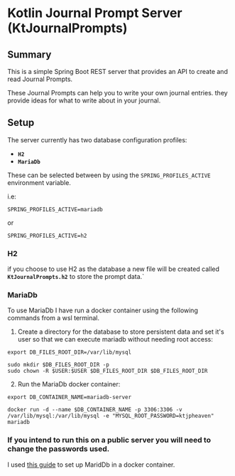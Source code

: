 # Kotlin Journal Prompt Server (KtJournalPrompts)

## Summary

This is a simple Spring Boot REST server that provides an API to create and read Journal Prompts.

These Journal Prompts can help you to write your own journal entries. they provide ideas for what to write about in your
journal.

## Setup

The server currently has two database configuration profiles:

* **`H2`**
* **`MariaDb`**

These can be selected between by using the `SPRING_PROFILES_ACTIVE` environment variable.

i.e:

```shell
SPRING_PROFILES_ACTIVE=mariadb
```

or

```shell
SPRING_PROFILES_ACTIVE=h2
```

### H2

if you choose to use H2 as the database a new file will be created called **`KtJournalPrompts.h2`** to store the prompt
data.`

### MariaDb

To use MariaDb I have run a docker container using the following commands from a wsl terminal.

1. Create a directory for the database to store persistent data and set it's user so that we can execute mariadb without
   needing root access:

```shell
export DB_FILES_ROOT_DIR=/var/lib/mysql

sudo mkdir $DB_FILES_ROOT_DIR -p
sudo chown -R $USER:$USER $DB_FILES_ROOT_DIR $DB_FILES_ROOT_DIR
```

2. Run the MariaDb docker container:

```shell
export DB_CONTAINER_NAME=mariadb-server

docker run -d --name $DB_CONTAINER_NAME -p 3306:3306 -v /var/lib/mysql:/var/lib/mysql -e "MYSQL_ROOT_PASSWORD=ktjpheaven" mariadb
```

### **If you intend to run this on a public server you will need to change the passwords used.**

I used [this guide](https://techexpert.tips/mariadb/mariadb-docker-installation/) to set up MaridDb in a docker
container.
